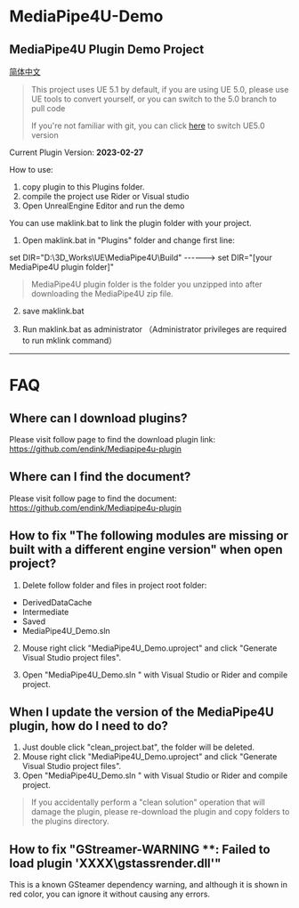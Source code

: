 # MediaPipe4U-Demo
MediaPipe4U Plugin Demo Project   
---
[简体中文](README_CN.md)   

> This project uses UE 5.1 by default, if you are using UE 5.0, please use UE tools to convert yourself, or you can switch to the 5.0 branch to pull code
>   
>  If you're not familiar with git, you can click [here](https://github.com/endink/MediaPipe4U-Demo/tree/UE_5_0) to switch  UE5.0 version
   
Current Plugin Version: **2023-02-27**

How to use:

1. copy plugin to this Plugins folder.
2. compile the project use Rider or Visual studio
3. Open UnrealEngine Editor and run the demo


You can use maklink.bat to link the plugin folder with your project. 

1. Open maklink.bat in "Plugins" folder and change first line:

set DIR="D:\3D_Works\UE\MediaPipe4U\Build" ------> set DIR="[your MediaPipe4U plugin folder]"  

> MediaPipe4U plugin folder is the folder you unzipped into after downloading the MediaPipe4U zip file.

2. save maklink.bat   

3. Run maklink.bat as administrator （Administrator privileges are required to run mklink command）

---   


# FAQ

## Where can I download plugins?

Please visit follow page to find the download plugin link:    
https://github.com/endink/Mediapipe4u-plugin


## Where can I find the document?

Please visit follow page to find the document:       
https://github.com/endink/Mediapipe4u-plugin


## How to fix "The following modules are missing or built with a different engine version" when open project?   
1. Delete follow folder and files in project root folder:   
- DerivedDataCache
- Intermediate
- Saved 
- MediaPipe4U_Demo.sln 

2. Mouse right click "MediaPipe4U_Demo.uproject" and click "Generate Visual Studio project files".

3. Open "MediaPipe4U_Demo.sln " with Visual Studio or Rider and compile project.

## When I update the version of the MediaPipe4U plugin, how do I need to do?

1. Just double click "clean_project.bat", the folder will be deleted.
2. Mouse right click "MediaPipe4U_Demo.uproject" and click "Generate Visual Studio project files".
3. Open "MediaPipe4U_Demo.sln " with Visual Studio or Rider and compile project.
   
> If you accidentally perform a "clean solution" operation that will damage the plugin, please re-download the plugin and copy folders to the plugins directory.

## How to fix "GStreamer-WARNING **: Failed to load plugin 'XXXX\gstassrender.dll'"

This is a known GSteamer dependency warning, and although it is shown in red color, you can ignore it without causing any errors.
